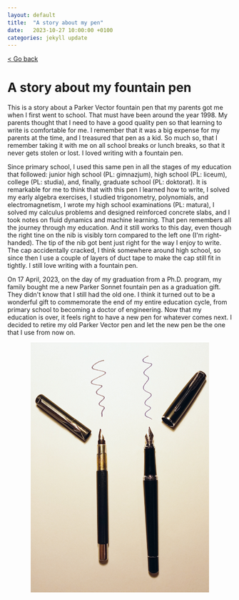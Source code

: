 ```yaml
---
layout: default
title:  "A story about my pen"
date:   2023-10-27 10:00:00 +0100
categories: jekyll update
---
```


<p>
   <a href="/kamilazdybal.github.io/#blog">
      < Go back
  </a>
</p>

# A story about my fountain pen

This is a story about a Parker Vector fountain pen that my parents got me when I first went to school. That must have been around the year 1998. My parents thought that I need to have a good quality pen so that learning to write is comfortable for me. I remember that it was a big expense for my parents at the time, and I treasured that pen as a kid. So much so, that I remember taking it with me on all school breaks or lunch breaks, so that it never gets stolen or lost. I loved writing with a fountain pen.

Since primary school, I used this same pen in all the stages of my education that followed: junior high school (PL: gimnazjum), high school (PL: liceum), college (PL: studia), and, finally, graduate school (PL: doktorat). It is remarkable for me to think that with this pen I learned how to write, I solved my early algebra exercises, I studied trigonometry, polynomials, and electromagnetism, I wrote my high school examinations (PL: matura), I solved my calculus problems and designed reinforced concrete slabs, and I took notes on fluid dynamics and machine learning. That pen remembers all the journey through my education. And it still works to this day, even though the right tine on the nib is visibly torn compared to the left one (I'm right-handed). The tip of the nib got bent just right for the way I enjoy to write. The cap accidentally cracked, I think somewhere around high school, so since then I use a couple of layers of duct tape to make the cap still fit in tightly. I still love writing with a fountain pen.

On 17 April, 2023, on the day of my graduation from a Ph.D. program, my family bought me a new Parker Sonnet fountain pen as a graduation gift. They didn't know that I still had the old one. I think it turned out to be a wonderful gift to commemorate the end of my entire education cycle, from primary school to becoming a doctor of engineering. Now that my education is over, it feels right to have a new pen for whatever comes next. I decided to retire my old Parker Vector pen and let the new pen be the one that I use from now on.

<p align="center">
  <img src="https://github.com/kamilazdybal/kamilazdybal.github.io/raw/main/_posts/parker-pens.jpg" width="400">
</p>
